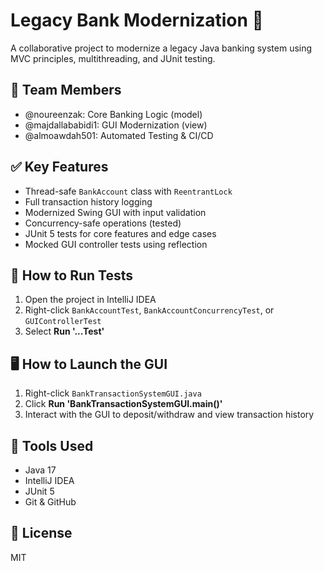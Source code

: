 # Legacy Bank Modernization 🏦

A collaborative project to modernize a legacy Java banking system using MVC principles, multithreading, and JUnit testing.

## 👥 Team Members
- @noureenzak: Core Banking Logic (model)
- @majdallababidi1: GUI Modernization (view)
- @almoawdah501: Automated Testing & CI/CD

## ✅ Key Features
- Thread-safe `BankAccount` class with `ReentrantLock`
- Full transaction history logging
- Modernized Swing GUI with input validation
- Concurrency-safe operations (tested)
- JUnit 5 tests for core features and edge cases
- Mocked GUI controller tests using reflection

## 🧪 How to Run Tests
1. Open the project in IntelliJ IDEA
2. Right-click `BankAccountTest`, `BankAccountConcurrencyTest`, or `GUIControllerTest`
3. Select **Run '...Test'**

## 🖥️ How to Launch the GUI
1. Right-click `BankTransactionSystemGUI.java`
2. Click **Run 'BankTransactionSystemGUI.main()'**
3. Interact with the GUI to deposit/withdraw and view transaction history


## 🔧 Tools Used
- Java 17
- IntelliJ IDEA
- JUnit 5
- Git & GitHub

## 📄 License
MIT 
